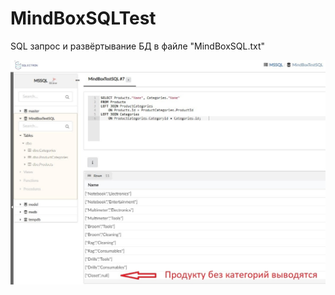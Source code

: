 # MindBoxSQLTest
SQL запрос и развёртывание БД в файле "MindBoxSQL.txt"

![Иллюстрация к проекту](https://github.com/4Roman/MindBoxSQLTest/blob/d6e156aec5b0c93a11fd567aa9c286ccc226fa0d/BdWithSQLquery.jpg)
